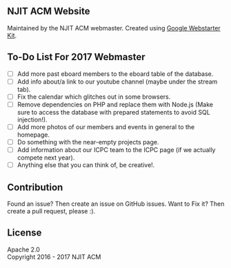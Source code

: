 ## NJIT ACM Website

Maintained by the NJIT ACM webmaster. Created using [Google Webstarter Kit](https://github.com/google/web-starter-kit).

## To-Do List For 2017 Webmaster

- [ ] Add more past eboard members to the eboard table of the database.
- [ ] Add info about/a link to our youtube channel (maybe under the stream tab).
- [ ] Fix the calendar which glitches out in some browsers.
- [ ] Remove dependencies on PHP and replace them with Node.js (Make sure to access the database with prepared statements to avoid SQL injection!).
- [ ] Add more photos of our members and events in general to the homepage.
- [ ] Do something with the near-empty projects page.
- [ ] Add information about our ICPC team to the ICPC page (if we actually compete next year).
- [ ] Anything else that you can think of, be creative!.

## Contribution

Found an issue? Then create an issue on GitHub issues.
Want to Fix it? Then create a pull request, please :).

## License

Apache 2.0  
Copyright 2016 - 2017 NJIT ACM
